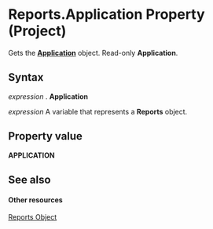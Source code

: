
# Reports.Application Property (Project)
Gets the  **[Application](8eb91712-7784-a102-38c0-19bb056c27e9.md)** object. Read-only **Application**.

## Syntax

 _expression_ . **Application**

 _expression_ A variable that represents a **Reports** object.


## Property value

 **APPLICATION**


## See also


#### Other resources


[Reports Object](a9f4a13b-1907-dbe8-8077-fb1226bb8bb9.md)
